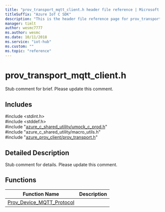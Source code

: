 ```yaml
---                             
title: "prov_transport_mqtt_client.h header file reference | Microsoft Docs" 
titleSuffix: "Azure IoT C SDK"            
description: "This is the header file reference page for prov_transport_mqtt_client.h in the Azure IoT C SDK. This SDK is used with Azure IoT Hub and Azure IoT Hub Device Provisioning Service"            
manager: timlt                 
author: wesmc7777              
ms.author: wesmc               
ms.date: 10/11/2018                    
ms.service: "iot-hub"             
ms.custom: ""                
ms.topic: "reference"        
---                            
```


# prov_transport_mqtt_client.h 

Stub comment for brief. Please update this comment.

## Includes

\#include <stdint.h>  
\#include <stddef.h>  
\#include "[azure_c_shared_utility/umock_c_prod.h](umock-c-prod-h.md)"  
\#include "azure_c_shared_utility/macro_utils.h"  
\#include "[azure_prov_client/prov_transport.h](prov-transport-h.md)"  

## Detailed Description

Stub comment for details. Please update this comment.

## Functions

Function Name                  | Description                                
--------------------------------|---------------------------------------------
[Prov_Device_MQTT_Protocol](./prov-transport-mqtt-client-h/prov-device-mqtt-protocol.md)            | 

